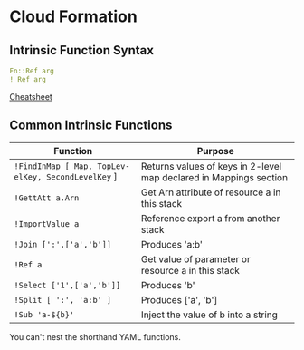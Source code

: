 # Cloud Formation

## Intrinsic Function Syntax
```yaml
Fn::Ref arg
! Ref arg
```
[Cheatsheet](https://cheatography.com/forrestbrazeal/cheat-sheets/aws-cloudformation/)
## Common Intrinsic Functions
| Function                                               | Purpose                                                            |  
| ------------------------------------------------------ | ------------------------------------------------------------------ |  
| `!Find­InMap [ Map, TopLev­elKey, Second­Lev­elKey` ]      | Returns values of keys in 2-level map declared in Mappings section |  
| `!GettAtt a.Arn `                                      | Get Arn attribute of resource a in this stack                      |   
| `!Impo­rtValue a`                                       | Reference export a from another stack                              |    
| `!Join [':',[­'a'­,'b']]`                                | Produces 'a:b'                                                     |
| `!Ref a`                                               | Get value of parameter or resource a in this stack                 |
| `!Select ['1',[­'a'­,'b']]`                              | Produces 'b'                                                       |
| `!Split [ ':', 'a:b' ]`                                | Produces ['a', 'b']                                                |
| `!Sub 'a-${b}'`                                        | Inject the value of b into a string                                |

You can't nest the shorthand YAML functions.

